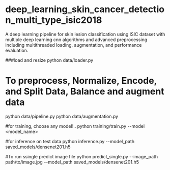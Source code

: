 # deep_learning_skin_cancer_detection_multi_type_isic2018
A deep learning pipeline for skin lesion classification using ISIC dataset with multiple deep learning cnn algorithms and advanced preprocessing including multithreaded loading, augmentation, and performance evaluation.

###load and resize
python data/loader.py

# To preprocess, Normalize, Encode, and Split Data, Balance and augment data
python data/pipeline.py
python data/augmentation.py



#for training, choose any model!..
python training/train.py --model <model_name>

#for inference on test data
python inference.py --model_path saved_models/densenet201.h5

#To run ssingle predict image file
python predict_single.py --image_path path/to/image.jpg --model_path saved_models/densenet201.h5

